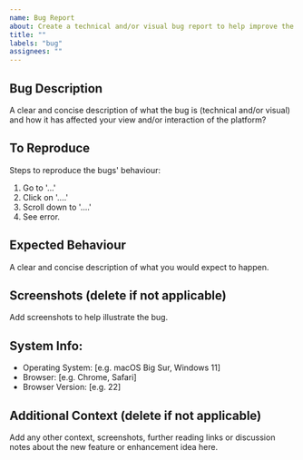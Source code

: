 ```yaml
---
name: Bug Report
about: Create a technical and/or visual bug report to help improve the code and platform!
title: ""
labels: "bug"
assignees: ""
---
```


<!--
⛔ Note: Please search to see if an issue is already open or previously closed for the bug you have encountered before opening a new one to prevent duplication. ⛔
-->

## Bug Description

A clear and concise description of what the bug is (technical and/or visual) and how it has affected your view and/or interaction of the platform?

## To Reproduce

Steps to reproduce the bugs' behaviour:

1.  Go to '...'
2.  Click on '....'
3.  Scroll down to '....'
4.  See error.

## Expected Behaviour

A clear and concise description of what you would expect to happen.

## Screenshots (delete if not applicable)

Add screenshots to help illustrate the bug.

## System Info:

- Operating System: [e.g. macOS Big Sur, Windows 11]
- Browser: [e.g. Chrome, Safari]
- Browser Version: [e.g. 22]

## Additional Context  (delete if not applicable)

Add any other context, screenshots, further reading links or discussion notes about the new feature or enhancement idea here.
